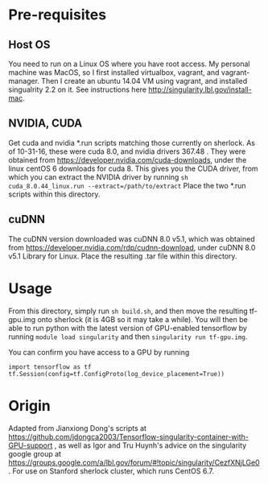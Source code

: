 # Pre-requisites

## Host OS

You need to run on a Linux OS where you have root access.  My personal machine
was MacOS, so I first installed virtualbox, vagrant, and vagrant-manager.  Then
I create an ubuntu 14.04 VM using vagrant, and installed singualrity 2.2 on it.
See instructions here http://singularity.lbl.gov/install-mac. 

## NVIDIA, CUDA

Get cuda and nvidia *.run scripts matching those currently on sherlock.  As of
10-31-16, these were cuda 8.0, and nvidia drivers 367.48 .  They were obtained
from https://developer.nvidia.com/cuda-downloads, under the linux centOS 6
downloads for cuda 8.  This gives you the CUDA driver, from which you can
extract the NVIDIA driver by running `sh cuda_8.0.44_linux.run
--extract=/path/to/extract` Place the two *.run scripts within this directory.

## cuDNN

The cuDNN version downloaded was cuDNN 8.0 v5.1, which was obtained from
https://developer.nvidia.com/rdp/cudnn-download, under cuDNN 8.0 v5.1 Library for Linux.
Place the resulting .tar file within this directory.

# Usage

From this directory, simply run `sh build.sh`, and then move the resulting
tf-gpu.img onto sherlock (it is 4GB so it may take a while).  You will then be
able to run python with the latest version of GPU-enabled tensorflow by running
`module load singularity` and then `singularity run tf-gpu.img`.

You can confirm you have access to a GPU by running
```
import tensorflow as tf
tf.Session(config=tf.ConfigProto(log_device_placement=True))
```

# Origin

Adapted from Jianxiong Dong's scripts at
https://github.com/jdongca2003/Tensorflow-singularity-container-with-GPU-support
, as well as Igor and Tru Huynh's advice on the singularity google group at
https://groups.google.com/a/lbl.gov/forum/#!topic/singularity/CezfXNjLGe0 .  For
use on Stanford sherlock cluster, which runs CentOS 6.7.
